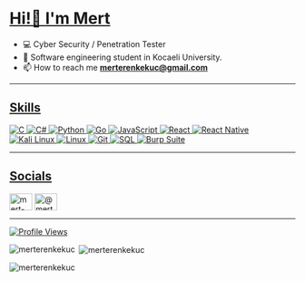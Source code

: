 <h1 align="left"><a href="Hedef_URL">Hi!👋 I'm Mert</a></h1>

- 💻 Cyber Security / Penetration Tester
- 🧠 Software engineering student in Kocaeli University.
- 📫 How to reach me **merterenkekuc@gmail.com**

<hr>

<h2 align="left"><a href="Hedef_URL">Skills</a></h2>
<p align="left">
  <!-- Programlama Dilleri -->
  <a href="https://www.cprogramming.com/" target="_blank" rel="noreferrer noopener nofollow">
    <img src="https://img.shields.io/badge/C-00599C?style=for-the-badge&color=00599C&logoColor=white" alt="C" style="max-width: 100%;">
  </a>
  <a href="https://www.w3schools.com/cs/" target="_blank" rel="noreferrer noopener nofollow">
    <img src="https://img.shields.io/badge/C%23-239120?style=for-the-badge&color=239120&logoColor=white" alt="C#" style="max-width: 100%;">
  </a>
  <a href="https://www.python.org/" target="_blank" rel="noreferrer noopener nofollow">
    <img src="https://img.shields.io/badge/Python-3776AB?style=for-the-badge&color=3776AB&logoColor=white" alt="Python" style="max-width: 100%;">
  </a>
  <a href="https://golang.org/" target="_blank" rel="noreferrer noopener nofollow">
    <img src="https://img.shields.io/badge/Go-00ADD8?style=for-the-badge&color=00ADD8&logoColor=white" alt="Go" style="max-width: 100%;">
  </a>
  <a href="https://developer.mozilla.org/en-US/docs/Web/JavaScript" target="_blank" rel="noreferrer noopener nofollow">
    <img src="https://img.shields.io/badge/JavaScript-F7DF1E?style=for-the-badge&color=F7DF1E&logoColor=black" alt="JavaScript" style="max-width: 100%;">
  </a>

  <!-- Frameworkler -->
  <a href="https://reactjs.org/" target="_blank" rel="noreferrer noopener nofollow">
    <img src="https://img.shields.io/badge/React-61DAFB?style=for-the-badge&color=61DAFB&logoColor=black" alt="React" style="max-width: 100%;">
  </a>
  <a href="https://reactnative.dev/" target="_blank" rel="noreferrer noopener nofollow">
    <img src="https://img.shields.io/badge/React_Native-61DAFB?style=for-the-badge&color=61DAFB&logoColor=black" alt="React Native" style="max-width: 100%;">
  </a>

  <!-- İşletim Sistemleri -->
  <a href="https://www.kali.org/" target="_blank" rel="noreferrer noopener nofollow">
    <img src="https://img.shields.io/badge/Kali_Linux-557C94?style=for-the-badge&color=557C94&logoColor=white" alt="Kali Linux" style="max-width: 100%;">
  </a>
  <a href="https://www.linux.org/" target="_blank" rel="noreferrer noopener nofollow">
    <img src="https://img.shields.io/badge/Linux-FCC624?style=for-the-badge&color=FCC624&logoColor=black" alt="Linux" style="max-width: 100%;">
  </a>

  <!-- Araçlar -->
  <a href="https://git-scm.com/" target="_blank" rel="noreferrer noopener nofollow">
    <img src="https://img.shields.io/badge/Git-F05032?style=for-the-badge&color=F05032&logoColor=white" alt="Git" style="max-width: 100%;">
  </a>
  <a href="https://www.microsoft.com/en-us/sql-server/" target="_blank" rel="noreferrer noopener nofollow">
    <img src="https://img.shields.io/badge/SQL-0078D4?style=for-the-badge&color=0078D4&logoColor=white" alt="SQL" style="max-width: 100%;">
  </a>
  <a href="https://portswigger.net/burp" target="_blank" rel="noreferrer noopener nofollow">
    <img src="https://img.shields.io/badge/Burp_Suite-FF6C37?style=for-the-badge&color=FF6C37&logoColor=white" alt="Burp Suite" style="max-width: 100%;">
  </a>
</p>

<hr>

<h2 align="left"><a href="Hedef_URL">Socials</a></h2>
<p align="left">
  <a href="https://linkedin.com/in/mert-eren-keküç" target="blank"><img align="center" src="https://raw.githubusercontent.com/rahuldkjain/github-profile-readme-generator/master/src/images/icons/Social/linked-in-alt.svg" alt="mert-eren-keküç" height="30" width="40" /></a>
  <a href="https://medium.com/@merterenkekuc" target="blank"><img align="center" src="https://raw.githubusercontent.com/rahuldkjain/github-profile-readme-generator/master/src/images/icons/Social/medium.svg" alt="@merterenkekuc" height="30" width="40" /></a>
</p>
<hr>

<!-- Ziyaretçi Sayacı -->
<p align="left">
  <a href="https://github.com/merterenkekuc">
    <img src="https://komarev.com/ghpvc/?username=merterenkekuc&label=Profile+Views&color=ce9927&style=flat" alt="Profile Views">
  </a>
</p>

<p><img align="left" src="https://github-readme-stats.vercel.app/api/top-langs?username=merterenkekuc&show_icons=true&theme=highcontrast&locale=en&layout=compact" alt="merterenkekuc" /></p>

<p>&nbsp;<img align="center" src="https://github-readme-stats.vercel.app/api?username=merterenkekuc&show_icons=true&theme=highcontrast&locale=en" alt="merterenkekuc" /></p>

<p><img align="center" src="https://github-readme-streak-stats.herokuapp.com/?user=merterenkekuc&theme=highcontrast" alt="merterenkekuc" /></p>
